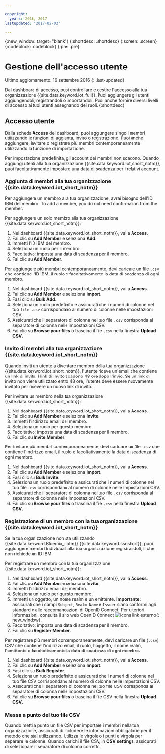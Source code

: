 ```yaml
---

copyright:
  years: 2016, 2017
lastupdated: "2017-02-03"

---
```


{:new_window: target="blank"}
{:shortdesc: .shortdesc}
{:screen: .screen}
{:codeblock: .codeblock}
{:pre: .pre}

# Gestione dell'accesso utente
Ultimo aggiornamento: 16 settembre 2016
{: .last-updated}

Dal dashboard di accesso, puoi controllare e gestire l'accesso alla tua organizzazione {{site.data.keyword.iot_full}}. Puoi aggiungere gli utenti aggiungendoli, registrandoli o importandoli. Puoi anche fornire diversi livelli di accesso ai tuoi utenti assegnando dei ruoli.
{:shortdesc}

## Accesso utente

Dalla scheda **Access** del dashboard, puoi aggiungere singoli membri utilizzando le funzioni di aggiunta, invito o registrazione. Puoi anche aggiungere, invitare o registrare più membri contemporaneamente utilizzando la funzione di importazione.

Per impostazione predefinita, gli account dei membri non scadono. Quando aggiungi utenti alla tua organizzazione {{site.data.keyword.iot_short_notm}}, puoi facoltativamente impostare una data di scadenza per i relativi account.

### Aggiunta di membri alla tua organizzazione {{site.data.keyword.iot_short_notm}}

Per aggiungere un membro alla tua organizzazione, avrai bisogno dell'ID IBM del membro. To add a member, you do not need confirmation from the member.

Per aggiungere un solo membro alla tua organizzazione {{site.data.keyword.iot_short_notm}}:
1. Nel dashboard {{site.data.keyword.iot_short_notm}}, vai a **Access**.
2. Fai clic su **Add Member** e seleziona **Add**.
3. Immetti l'ID IBM del membro.
4. Seleziona un ruolo per il membro.
5. Facoltativo: imposta una data di scadenza per il membro.
6. Fai clic su **Add Member**.

Per aggiungere più membri contemporaneamente, devi caricare un file `.csv` che contiene l'ID IBM, il ruolo e facoltativamente la data di scadenza di ogni membro.
1. Nel dashboard {{site.data.keyword.iot_short_notm}}, vai a **Access**.
2. Fai clic su **Add Member** e seleziona **Import**.
3. Fasi clic su **Bulk Add**.
4. Seleziona un ruolo predefinito e assicurati che i numeri di colonne nel tuo `file .csv` corrispondano al numero di colonne nelle impostazioni CSV.
5. Assicurati che il separatore di colonna nel tuo file `.csv` corrisponda al separatore di colonna nelle impostazioni CSV.
6. Fai clic su **Browse your files** o trascina il file `.csv` nella finestra **Upload CSV**.

### Invito di membri alla tua organizzazione {{site.data.keyword.iot_short_notm}}

Quando inviti un utente a diventare membro della tua organizzazione {{site.data.keyword.iot_short_notm}}, l'utente riceve un'email che contiene un link di invito. I link di invito scadono 48 ore dopo l'invio. Se un link di invito non viene utilizzato entro 48 ore, l'utente deve essere nuovamente invitato per ricevere un nuovo link di invito.

Per invitare un membro nella tua organizzazione {{site.data.keyword.iot_short_notm}}:
1. Nel dashboard {{site.data.keyword.iot_short_notm}}, vai a **Access**.
2. Fai clic su **Add Member** e seleziona **Invite**.
3. Immetti l'indirizzo email del membro.
4. Seleziona un ruolo per questo membro.
5. Facoltativo: imposta una data di scadenza per il membro.
6. Fai clic su **Invite Member**.

Per invitare più membri contemporaneamente, devi caricare un file `.csv` che contiene l'indirizzo email, il ruolo e facoltativamente la data di scadenza di ogni membro.
1. Nel dashboard {{site.data.keyword.iot_short_notm}}, vai a **Access**.
2. Fai clic su **Add Member** e seleziona **Import**.
3. Fasi clic su **Bulk Invite**.
4. Seleziona un ruolo predefinito e assicurati che i numeri di colonne nel tuo file `.csv` corrispondano al numero di colonne nelle impostazioni CSV.
5. Assicurati che il separatore di colonna nel tuo file `.csv` corrisponda al separatore di colonna nelle impostazioni CSV.
6. Fai clic su **Browse your files** o trascina il file `.csv` nella finestra **Upload CSV**.

### Registrazione di un membro con la tua organizzazione {{site.data.keyword.iot_short_notm}}

Se la tua organizzazione non sta utilizzando {{site.data.keyword.Bluemix_notm}} {{site.data.keyword.ssoshort}}, puoi aggiungere membri individuali alla tua organizzazione registrandoli, il che non richiede un ID IBM.

Per registrare un membro con la tua organizzazione {{site.data.keyword.iot_short_notm}}:
1. Nel dashboard {{site.data.keyword.iot_short_notm}}, vai a **Access**.
2. Fai clic su **Add Member** e seleziona **Invite**.
3. Immetti l'indirizzo email del membro.
4. Seleziona un ruolo per questo membro.
5. Immetti un oggetto, un nome realm e un emittente.
   **Importante:** assicurati che i campi `Subject`, `Realm Name` e `Issuer` siano conformi agli standard e alle raccomandazioni di OpenID Connect. Per ulteriori informazioni, consulta il sito web [OpenID Connect ![icona link esterno](../../icons/launch-glyph.svg "icona link esterno")](http://openid.net/connect/ "icona link esterno"){: new_window}.
6. Facoltativo: imposta una data di scadenza per il membro.
7. Fai clic su **Register Member**.

Per registrare più membri contemporaneamente, devi caricare un file (`.csv`) CSV che contiene l'indirizzo email, il ruolo, l'oggetto, il nome realm, l'emittente e facoltativamente la data di scadenza di ogni membro.
1. Nel dashboard {{site.data.keyword.iot_short_notm}}, vai a **Access**.
2. Fai clic su **Add Member** e seleziona **Import**.
3. Fasi clic su **Bulk Register**.
4. Seleziona un ruolo predefinito e assicurati che i numeri di colonne nel tuo file CSV corrispondano al numero di colonne nelle impostazioni CSV.
5. Assicurati che il separatore di colonna nel tuo file CSV corrisponda al separatore di colonna nelle impostazioni CSV.
6. Fai clic su **Browse your files** o trascina il file CSV nella finestra **Upload CSV**.

### Messa a punto del tuo file CSV

Quando metti a punto un file CSV per importare i membri nella tua organizzazione, assicurati di includere le informazioni obbligatorie per il metodo che stai utilizzando. Utilizza le virgole o i punti e virgola per separare le colonne. Quando carichi il file CSV, in **CSV settings**, assicurati di selezionare il separatore di colonna corretto.
